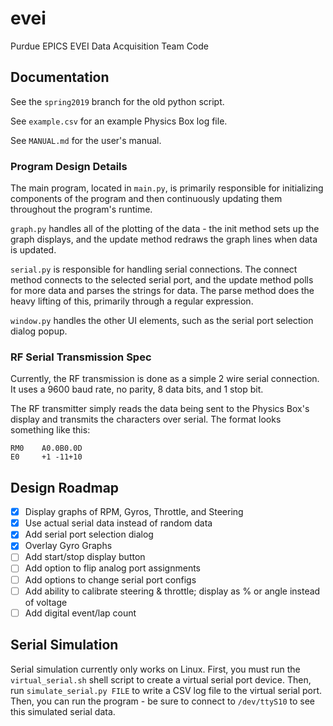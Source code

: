 # evei

Purdue EPICS EVEI Data Acquisition Team Code

## Documentation

See the `spring2019` branch for the old python script.

See `example.csv` for an example Physics Box log file.

See `MANUAL.md` for the user's manual.

### Program Design Details

The main program, located in `main.py`, is primarily responsible for initializing components of the program and then continuously updating them throughout the program's runtime. 

`graph.py` handles all of the plotting of the data - the init method sets up the graph displays, and the update method redraws the graph lines when data is updated.

`serial.py` is responsible for handling serial connections. The connect method connects to the selected serial port, and the update method polls for more data and parses the strings for data. The parse method does the heavy lifting of this, primarily through a regular expression.

`window.py` handles the other UI elements, such as the serial port selection dialog popup.

### RF Serial Transmission Spec

Currently, the RF transmission is done as a simple 2 wire serial connection. It uses a 9600 baud rate, no parity, 8 data bits, and 1 stop bit.

The RF transmitter simply reads the data being sent to the Physics Box's display and transmits the characters over serial. The format looks something like this:

```
RM0    A0.0B0.0D
E0     +1 -11+10
```

## Design Roadmap

- [x] Display graphs of RPM, Gyros, Throttle, and Steering
- [x] Use actual serial data instead of random data
- [x] Add serial port selection dialog
- [x] Overlay Gyro Graphs
- [ ] Add start/stop display button
- [ ] Add option to flip analog port assignments
- [ ] Add options to change serial port configs
- [ ] Add ability to calibrate steering & throttle; display as % or angle instead of voltage
- [ ] Add digital event/lap count

## Serial Simulation

Serial simulation currently only works on Linux. First, you must run the `virtual_serial.sh` shell script to create a virtual serial port device. Then, run `simulate_serial.py FILE` to write a CSV log file to the virtual serial port. Then, you can run the program - be sure to connect to `/dev/ttyS10` to see this simulated serial data.
